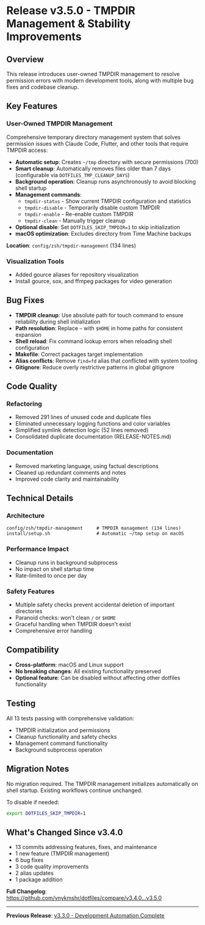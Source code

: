 # Release v3.5.0 - TMPDIR Management & Stability Improvements

## Overview

This release introduces user-owned TMPDIR management to resolve permission
errors with modern development tools, along with multiple bug fixes and
codebase cleanup.

## Key Features

### User-Owned TMPDIR Management

Comprehensive temporary directory management system that solves permission
issues with Claude Code, Flutter, and other tools that require TMPDIR access:

- **Automatic setup**: Creates `~/tmp` directory with secure permissions (700)
- **Smart cleanup**: Automatically removes files older than 7 days
  (configurable via `DOTFILES_TMP_CLEANUP_DAYS`)
- **Background operation**: Cleanup runs asynchronously to avoid blocking shell
  startup
- **Management commands**:
  - `tmpdir-status` - Show current TMPDIR configuration and statistics
  - `tmpdir-disable` - Temporarily disable custom TMPDIR
  - `tmpdir-enable` - Re-enable custom TMPDIR
  - `tmpdir-clean` - Manually trigger cleanup
- **Optional disable**: Set `DOTFILES_SKIP_TMPDIR=1` to skip initialization
- **macOS optimization**: Excludes directory from Time Machine backups

**Location**: `config/zsh/tmpdir-management` (134 lines)

### Visualization Tools

- Added gource aliases for repository visualization
- Install gource, sox, and ffmpeg packages for video generation

## Bug Fixes

- **TMPDIR cleanup**: Use absolute path for touch command to ensure
  reliability during shell initialization
- **Path resolution**: Replace `~` with `$HOME` in home paths for consistent
  expansion
- **Shell reload**: Fix command lookup errors when reloading shell
  configuration
- **Makefile**: Correct packages target implementation
- **Alias conflicts**: Remove `find=fd` alias that conflicted with system
  tooling
- **Gitignore**: Reduce overly restrictive patterns in global gitignore

## Code Quality

### Refactoring

- Removed 291 lines of unused code and duplicate files
- Eliminated unnecessary logging functions and color variables
- Simplified symlink detection logic (52 lines removed)
- Consolidated duplicate documentation (RELEASE-NOTES.md)

### Documentation

- Removed marketing language, using factual descriptions
- Cleaned up redundant comments and notes
- Improved code clarity and maintainability

## Technical Details

### Architecture

```text
config/zsh/tmpdir-management     # TMPDIR management (134 lines)
install/setup.sh                 # Automatic ~/tmp setup on macOS
```

### Performance Impact

- Cleanup runs in background subprocess
- No impact on shell startup time
- Rate-limited to once per day

### Safety Features

- Multiple safety checks prevent accidental deletion of important
  directories
- Paranoid checks: won't clean `/` or `$HOME`
- Graceful handling when TMPDIR doesn't exist
- Comprehensive error handling

## Compatibility

- **Cross-platform**: macOS and Linux support
- **No breaking changes**: All existing functionality preserved
- **Optional feature**: Can be disabled without affecting other dotfiles
  functionality

## Testing

All 13 tests passing with comprehensive validation:

- TMPDIR initialization and permissions
- Cleanup functionality and safety checks
- Management command functionality
- Background subprocess operation

## Migration Notes

No migration required. The TMPDIR management initializes automatically on shell
startup. Existing workflows continue unchanged.

To disable if needed:

```bash
export DOTFILES_SKIP_TMPDIR=1
```

## What's Changed Since v3.4.0

- 13 commits addressing features, fixes, and maintenance
- 1 new feature (TMPDIR management)
- 6 bug fixes
- 3 code quality improvements
- 2 alias updates
- 1 package addition

**Full Changelog**: <https://github.com/vnykmshr/dotfiles/compare/v3.4.0...v3.5.0>

---

**Previous Release**: [v3.3.0 - Development Automation Complete](https://github.com/vnykmshr/dotfiles/releases/tag/v3.3.0)
